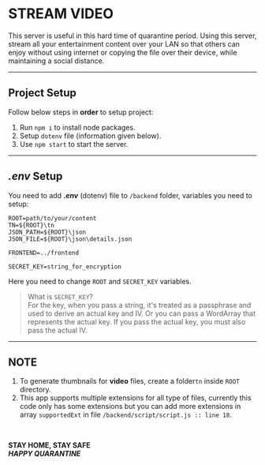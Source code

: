# STREAM VIDEO

This server is useful in this hard time of quarantine period. Using this server, stream all your entertainment content over your LAN so that others can enjoy without using internet or copying the file over their device, while maintaining a social distance.

---

## Project Setup

Follow below steps in **order** to setup project:

1. Run `npm i` to install node packages.
2. Setup `dotenv` file (information given below).
3. Use `npm start` to start the server.

---

## _.env_ Setup

You need to add **_.env_** (dotenv) file to `/backend` folder, variables you need to setup:

```
ROOT=path/to/your/content
TN=${ROOT}\tn
JSON_PATH=${ROOT}\json
JSON_FILE=${ROOT}\json\details.json

FRONTEND=../frontend

SECRET_KEY=string_for_encryption
```

Here you need to change `ROOT` and `SECRET_KEY` variables. </br>

> What is `SECRET_KEY`?</br>
> For the key, when you pass a string, it's treated as a passphrase and used to derive an actual key and IV. Or you can pass a WordArray that represents the actual key. If you pass the actual key, you must also pass the actual IV.

---

## NOTE

1. To generate thumbnails for **video** files, create a folder`tn` inside `ROOT` directory.
2. This app supports multiple extensions for all type of files, currently this code only has some extensions but you can add more extensions in array `supportedExt` in file `/backend/script/script.js :: line 18`.

</br>

**STAY HOME, STAY SAFE** </br>
**_HAPPY QUARANTINE_**
